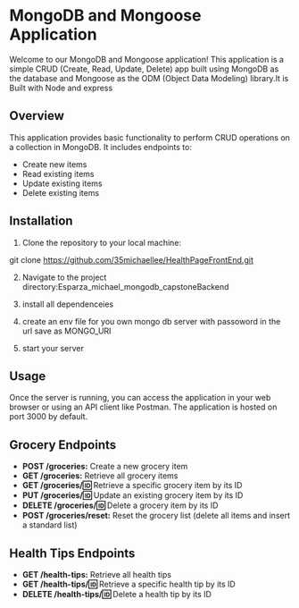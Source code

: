 # MongoDB and Mongoose Application

Welcome to our MongoDB and Mongoose application! This application is a simple CRUD (Create, Read, Update, Delete) app
 built using MongoDB as the database and Mongoose as the ODM (Object Data Modeling) library.It is Built with Node and express

## Overview

This application provides basic functionality to perform CRUD operations on a collection in MongoDB. It includes endpoints to:

- Create new items
- Read existing items
- Update existing items
- Delete existing items

## Installation

1. Clone the repository to your local machine:

git clone https://github.com/35michaellee/HealthPageFrontEnd.git


2.  Navigate to the project directory:Esparza_michael_mongodb_capstoneBackend

3. install all dependenceies 

4. create an env file for you own mongo db server with passoword in the url save as MONGO_URI
 
5. start your server

## Usage

Once the server is running, you can access the application in your web browser or using an API client like Postman. The application is hosted on port 3000 by default.
## Grocery Endpoints

- **POST /groceries:** Create a new grocery item
- **GET /groceries:** Retrieve all grocery items
- **GET /groceries/:id:** Retrieve a specific grocery item by its ID
- **PUT /groceries/:id:** Update an existing grocery item by its ID
- **DELETE /groceries/:id:** Delete a grocery item by its ID
- **POST /groceries/reset:** Reset the grocery list (delete all items and insert a standard list)

## Health Tips Endpoints

- **GET /health-tips:** Retrieve all health tips
- **GET /health-tips/:id:** Retrieve a specific health tip by its ID
- **DELETE /health-tips/:id:** Delete a health tip by its ID



